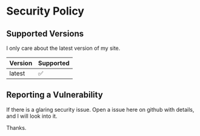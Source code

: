 # Security Policy

## Supported Versions
I only care about the latest version of my site.

| Version | Supported          |
| ------- | ------------------ |
| latest   | :white_check_mark: |

## Reporting a Vulnerability

If there is a glaring security issue. 
Open a issue here on github with details, and I will look into it.

Thanks.
